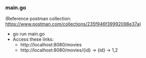 ### main.go
(Reference postman collection: https://www.postman.com/collections/235f946f39992098e37a)

- go run main.go
- Access these links:
  - http://localhost:8080/movies
  - http://localhost:8080/movies/{id}  -> {id} -> 1,2